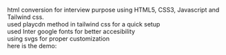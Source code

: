 html conversion for interview purpose using HTML5, CSS3, Javascript and Tailwind css.</br>
used playcdn method in tailwind css for a quick setup</br>
used Inter google fonts for better accesibility</br>
using svgs for proper customization</br>
here is the demo: 

